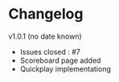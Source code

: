 # Changelog

v1.0.1 (no date known)

- Issues closed : #7 
- Scoreboard page added
- Quickplay implementationg